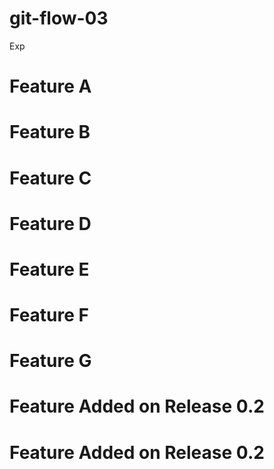 # git-flow-03
Exp

# Feature A
# Feature B
# Feature C
# Feature D
# Feature E
# Feature F
# Feature G
# Feature Added on Release 0.2
# Feature Added on Release 0.2